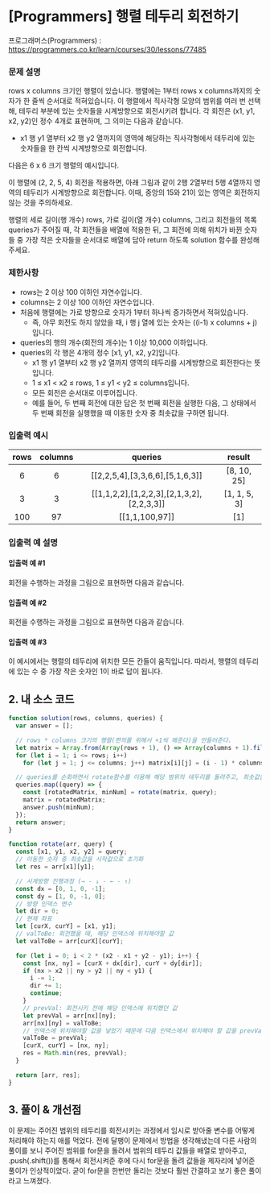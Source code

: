 # [Programmers] 행렬 테두리 회전하기

프로그래머스(Programmers) : https://programmers.co.kr/learn/courses/30/lessons/77485

### 문제 설명

rows x columns 크기인 행렬이 있습니다. 행렬에는 1부터 rows x columns까지의 숫자가 한 줄씩 순서대로 적혀있습니다. 이 행렬에서 직사각형 모양의 범위를 여러 번 선택해, 테두리 부분에 있는 숫자들을 시계방향으로 회전시키려 합니다. 각 회전은 (x1, y1, x2, y2)인 정수 4개로 표현하며, 그 의미는 다음과 같습니다.

- x1 행 y1 열부터 x2 행 y2 열까지의 영역에 해당하는 직사각형에서 테두리에 있는 숫자들을 한 칸씩 시계방향으로 회전합니다.

다음은 6 x 6 크기 행렬의 예시입니다.

이 행렬에 (2, 2, 5, 4) 회전을 적용하면, 아래 그림과 같이 2행 2열부터 5행 4열까지 영역의 테두리가 시계방향으로 회전합니다. 이때, 중앙의 15와 21이 있는 영역은 회전하지 않는 것을 주의하세요.

행렬의 세로 길이(행 개수) rows, 가로 길이(열 개수) columns, 그리고 회전들의 목록 queries가 주어질 때, 각 회전들을 배열에 적용한 뒤, 그 회전에 의해 위치가 바뀐 숫자들 중 가장 작은 숫자들을 순서대로 배열에 담아 return 하도록 solution 함수를 완성해주세요.

### 제한사항

- rows는 2 이상 100 이하인 자연수입니다.
- columns는 2 이상 100 이하인 자연수입니다.
- 처음에 행렬에는 가로 방향으로 숫자가 1부터 하나씩 증가하면서 적혀있습니다.
  - 즉, 아무 회전도 하지 않았을 때, i 행 j 열에 있는 숫자는 ((i-1) x columns + j)입니다.
- queries의 행의 개수(회전의 개수)는 1 이상 10,000 이하입니다.
- queries의 각 행은 4개의 정수 [x1, y1, x2, y2]입니다.
  - x1 행 y1 열부터 x2 행 y2 열까지 영역의 테두리를 시계방향으로 회전한다는 뜻입니다.
  - 1 ≤ x1 < x2 ≤ rows, 1 ≤ y1 < y2 ≤ columns입니다.
  - 모든 회전은 순서대로 이루어집니다.
  - 예를 들어, 두 번째 회전에 대한 답은 첫 번째 회전을 실행한 다음, 그 상태에서 두 번째 회전을 실행했을 때 이동한 숫자 중 최솟값을 구하면 됩니다.

### 입출력 예시

| rows | columns |                  queries                  |    result    |
| :--: | :-----: | :---------------------------------------: | :----------: |
|  6   |    6    |      [[2,2,5,4],[3,3,6,6],[5,1,6,3]]      | [8, 10, 25]  |
|  3   |    3    | [[1,1,2,2],[1,2,2,3],[2,1,3,2],[2,2,3,3]] | [1, 1, 5, 3] |
| 100  |   97    |              [[1,1,100,97]]               |     [1]      |

### 입출력 예 설명

#### 입출력 예 #1

회전을 수행하는 과정을 그림으로 표현하면 다음과 같습니다.

#### 입출력 예 #2

회전을 수행하는 과정을 그림으로 표현하면 다음과 같습니다.

#### 입출력 예 #3

이 예시에서는 행렬의 테두리에 위치한 모든 칸들이 움직입니다. 따라서, 행렬의 테두리에 있는 수 중 가장 작은 숫자인 1이 바로 답이 됩니다.

## 2. 내 소스 코드

```javascript
function solution(rows, columns, queries) {
  var answer = [];

  // rows * columns 크기의 행렬(편의를 위해서 +1씩 해준다)을 만들어준다.
  let matrix = Array.from(Array(rows + 1), () => Array(columns + 1).fill(0));
  for (let i = 1; i <= rows; i++)
    for (let j = 1; j <= columns; j++) matrix[i][j] = (i - 1) * columns + j;

  // queries를 순회하면서 rotate함수를 이용해 해당 범위의 테두리를 돌려주고, 최솟값을 구해준다.
  queries.map((query) => {
    const [rotatedMatrix, minNum] = rotate(matrix, query);
    matrix = rotatedMatrix;
    answer.push(minNum);
  });
  return answer;
}

function rotate(arr, query) {
  const [x1, y1, x2, y2] = query;
  // 이동한 숫자 중 최솟값을 시작값으로 초기화
  let res = arr[x1][y1];

  // 시계방향 진행과정 (→ - ↓ - ← - ↑)
  const dx = [0, 1, 0, -1];
  const dy = [1, 0, -1, 0];
  // 방향 인덱스 변수
  let dir = 0;
  // 현재 좌표
  let [curX, curY] = [x1, y1];
  // valToBe: 회전했을 때, 해당 인덱스에 위치해야할 값
  let valToBe = arr[curX][curY];

  for (let i = 0; i < 2 * (x2 - x1 + y2 - y1); i++) {
    const [nx, ny] = [curX + dx[dir], curY + dy[dir]];
    if (nx > x2 || ny > y2 || ny < y1) {
      i -= 1;
      dir += 1;
      continue;
    }
    // prevVal: 회전시키 전에 해당 인덱스에 위치했던 값
    let prevVal = arr[nx][ny];
    arr[nx][ny] = valToBe;
    // 인덱스에 위치해야할 값을 넣었기 때문에 다음 인덱스에서 위치해야 할 값을 prevVal로 바꿔준다.
    valToBe = prevVal;
    [curX, curY] = [nx, ny];
    res = Math.min(res, prevVal);
  }

  return [arr, res];
}
```

## 3. 풀이 & 개선점

이 문제는 주어진 범위의 테두리를 회전시키는 과정에서 임시로 받아줄 변수를 어떻게 처리해야 하는지 애를 먹었다. 전에 달팽이 문제에서 방법을 생각해냈는데 다른 사람의 풀이를 보니 주어진 범위를 for문을 돌려서 범위의 테두리 값들을 배열로 받아주고, .push(.shift())를 통해서 회전시켜준 후에 다시 for문을 돌려 값들을 제자리에 넣어준 풀이가 인상적이었다.
굳이 for문을 한번만 돌리는 것보다 훨씬 간결하고 보기 좋은 풀이라고 느껴졌다.
